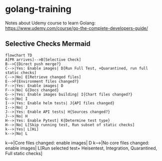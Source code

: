 # golang-training
Notes about Udemy course to learn Golang: https://www.udemy.com/course/go-the-complete-developers-guide/


## Selective Checks Mermaid

```mermaid
flowchart TD
A[PR arrives]-->B[Selective Check]
B-->C{Direct push merge?}
C-->|Yes: Enable images| D[Run Full Test, +Quarantined, run full static checks]
C-->|No| E[Retrieve changed files]
E-->F{Environment files changed?}
F-->|Yes: Enable images| D
F-->|No| G{Docs changed}
G-->|Yes: Enable images building| I{Chart files changed?}
G-->|No| I
I-->|Yes: Enable helm tests| J{API files changed}
I-->|No| J
J-->|Yes: Enable API tests| H{Sources changed?}
J-->|No| H
H-->|Yes: Enable Pytest| K{Determine test type}
H-->|No| L[Skip running test, Run subset of static checks]
k-->|Yes| L[Hi] 
k-->|No| L
```


k-->|Core files changed: enable images| D
k-->|No core files changed: enable images| L[Run selected test+ Heisentest, Integration, Quarantined, Full static checks] 